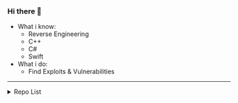 ### Hi there 👋
  - What i know:
    - Reverse Engineering
    - C++
    - C#
    - Swift
  - What i do:
    - Find Exploits & Vulnerabilities

-------

<details Closed>
  <summary>Repo List</summary>
  <p>No repo yet lol</p>
</details>

<!--
**pwd0kernel/pwd0kernel** is a ✨ _special_ ✨ repository because its `README.md` (this file) appears on your GitHub profile.

Here are some ideas to get you started:

- 🔭 I’m currently working on ...
- 🌱 I’m currently learning ...
- 👯 I’m looking to collaborate on ...
- 🤔 I’m looking for help with ...
- 💬 Ask me about ...
- 📫 How to reach me: ...
- 😄 Pronouns: ...
- ⚡ Fun fact: ...
-->
